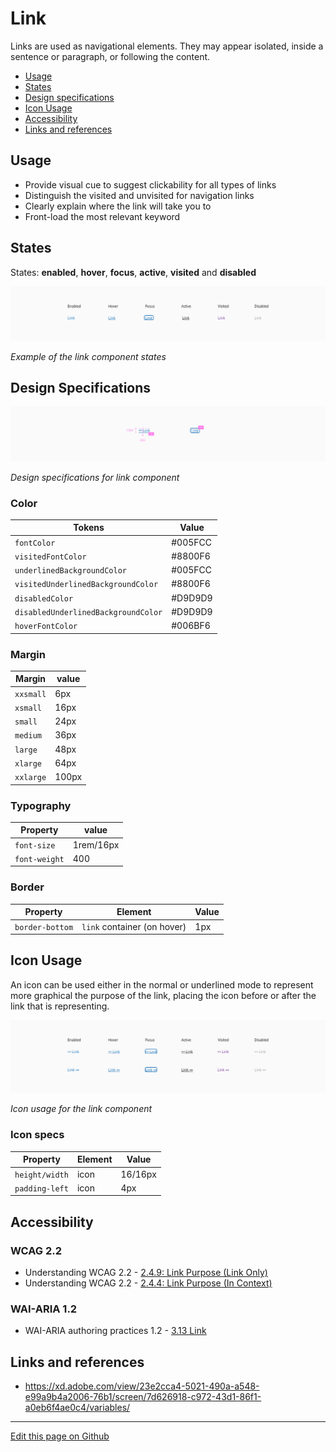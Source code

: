 # Link

Links are used as navigational elements. They may appear isolated, inside a sentence or paragraph, or following the content.

* [Usage](#usage)
* [States](#states)
* [Design specifications](#design-specifications)
* [Icon Usage](#icon-usage)
* [Accessibility](#accessibility)
* [Links and references](#links-and-references)


## Usage

- Provide visual cue to suggest clickability for all types of links
- Distinguish the visited and unvisited for navigation links
- Clearly explain where the link will take you to
- Front-load the most relevant keyword


## States

States: **enabled**, **hover**, **focus**, **active**, **visited** and **disabled**

![Example of the link component states](images/link_states.png)

_Example of the link component states_


## Design Specifications

![Design specifications for link component](images/link_specs.png)

_Design specifications for link component_

### Color

| Tokens                              | Value       |
| ---------------------------------   | ----------- |
| `fontColor`                         |   #005FCC   |
| `visitedFontColor`                  |   #8800F6   |
| `underlinedBackgroundColor`         |   #005FCC   |
| `visitedUnderlinedBackgroundColor`  |   #8800F6   |
| `disabledColor`                     |   #D9D9D9   |
| `disabledUnderlinedBackgroundColor` |   #D9D9D9   |
| `hoverFontColor`                    |   #006BF6   |

### Margin

| Margin    | value  |
| --------- | ------ |
| `xxsmall` | 6px    |
| `xsmall`  | 16px   |
| `small`   | 24px   |
| `medium`  | 36px   |
| `large`   | 48px   |
| `xlarge`  | 64px   |
| `xxlarge` | 100px  |

### Typography

| Property                    | value       |
| --------------------------- | ----------- |
| `font-size`                 | 1rem/16px   |
| `font-weight`               | 400         |

### Border

| Property                      | Element                      |  Value      |
| ----------------------------- | ----------------             | ----------- |
| `border-bottom`               | `link` container (on hover)  |   1px       |


## Icon Usage

An icon can be used either in the normal or underlined mode to represent more graphical the purpose of the link, placing the icon before or after the link that is representing.

![Icon usage for the link component](images/link_icon.png)

_Icon usage for the link component_

### Icon specs

| Property                      | Element                |  Value      |
| ----------------------------- | ----------------       | ----------- |
| `height/width`                |  icon                  |   16/16px   |
| `padding-left`                |  icon                  |   4px       |


## Accessibility

### WCAG 2.2

* Understanding WCAG 2.2 - [2.4.9: Link Purpose (Link Only)](https://www.w3.org/WAI/WCAG22/Understanding/link-purpose-link-only.html)
* Understanding WCAG 2.2 - [2.4.4: Link Purpose (In Context)](https://www.w3.org/WAI/WCAG22/Understanding/link-purpose-in-context.html)

### WAI-ARIA 1.2

* WAI-ARIA authoring practices 1.2 - [3.13 Link](https://www.w3.org/TR/wai-aria-practices-1.2/#link)


## Links and references

- https://xd.adobe.com/view/23e2cca4-5021-490a-a548-e99a9b4a2006-76b1/screen/7d626918-c972-43d1-86f1-a0eb6f4ae0c4/variables/

____________________________________________________________

[Edit this page on Github](https://github.com/dxc-technology/halstack-style-guide/blob/master/guidelines/components/link/README.md)

